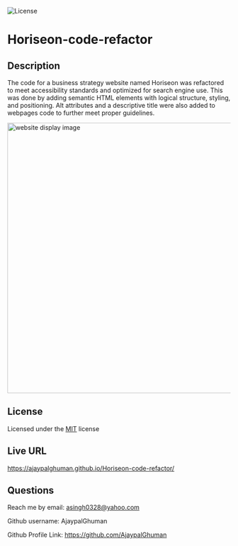  ![License](https://img.shields.io/badge/License-MIT-blue.svg)

 # Horiseon-code-refactor


 ## Description
 The code for a business strategy website named Horiseon was refactored to meet accessibility standards and optimized for search engine use. This was done by adding semantic HTML elements with logical structure, styling, and positioning. Alt attributes and a descriptive title were also added to webpages code to further meet proper guidelines.


 <img width="610" alt="website display image" src="https://user-images.githubusercontent.com/95589049/159148234-c14bd1d5-8671-4147-9fd5-a1662627355a.png">

 
 ## License
 Licensed under the [MIT](https://choosealicense.com/licenses/mit/) license

 ## Live URL
 https://ajaypalghuman.github.io/Horiseon-code-refactor/

 ## Questions

 Reach me by email: asingh0328@yahoo.com

 Github username: AjaypalGhuman
  
 Github Profile Link: https://github.com/AjaypalGhuman
